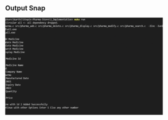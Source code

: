 ## Output Snap

![image](https://github.com/karthi-koundinya/Stepin-Pharma-Store/blob/main/6_ImagesAndVideos/output.gif)
